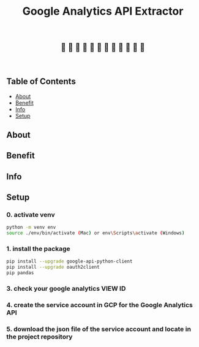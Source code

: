<h1 align="center">Google Analytics API Extractor</h1> <br>
<h2 align="center">🚀 🐍 🚀 🐍 🚀 🐍 🚀 🐍 🚀 🐍 🚀 🐍 </h2> <br>

## Table of Contents

- [About](#about)
- [Benefit](#benefit)
- [Info](#info)
- [Setup](#setup)

## About

## Benefit

## Info
## Setup
### 0. activate venv
```bash
python -m venv env
source ./env/bin/activate (Mac) or env\Scripts\activate (Windows)
```

### 1. install the package

```bash
pip install --upgrade google-api-python-client
pip install --upgrade oauth2client
pip pandas
```

### 3. check your google analytics VIEW ID
### 4. create the service account in GCP for the Google Analytics API

### 5. download the json file of the service account and locate in the project repository